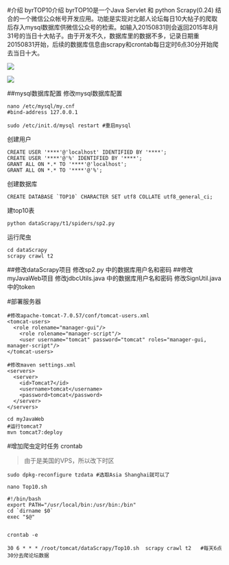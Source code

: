 #介绍
byrTOP10介绍 byrTOP10是一个Java Servlet 和 python Scrapy(0.24) 结合的一个微信公众帐号开发应用。功能是实现对北邮人论坛每日10大帖子的爬取后存入mysql数据库供微信公众号的检索。如输入20150831则会返回2015年8月31号的当日十大帖子。由于开发不久，数据库里的数据不多，记录日期重20150831开始，后续的数据库信息由scrapy和crontab每日定时6点30分开始爬去当日十大。


![](http://i.imgur.com/nZNgLgf.png)

![](http://i.imgur.com/rDJHDlT.jpg)

##mysql数据库配置
修改mysql数据库配置

```
nano /etc/mysql/my.cnf 
#bind-address 127.0.0.1 
```
```
sudo /etc/init.d/mysql restart #重启mysql
```

创建用户
```
CREATE USER '****'@'localhost' IDENTIFIED BY '****';
CREATE USER '****'@'%' IDENTIFIED BY '****';
GRANT ALL ON *.* TO '****'@'localhost';
GRANT ALL ON *.* TO '****'@'%';
```
创建数据库
```
CREATE DATABASE `TOP10` CHARACTER SET utf8 COLLATE utf8_general_ci;
```
建top10表
```
python dataScrapy/t1/spiders/sp2.py
```
运行爬虫
```
cd dataScrapy
scrapy crawl t2
```

##修改dataScrapy项目
修改sp2.py 中的数据库用户名和密码
##修改myJavaWeb项目
修改jdbcUtils.java 中的数据库用户名和密码
修改SignUtil.java 中的token

#部署服务器
```
#修改apache-tomcat-7.0.57/conf/tomcat-users.xml 
<tomcat-users>
  <role rolename="manager-gui"/>
    <role rolename="manager-script"/>
    <user username="tomcat" password="tomcat" roles="manager-gui, manager-script"/>
</tomcat-users>
```

```
#修改maven settings.xml
<servers>
  <server>
    <id>Tomcat7</id>
    <username>tomcat</username>
    <password>tomcat</password>
  </server>
</servers>
```

```
cd myJavaWeb
#运行tomcat7
mvn tomcat7:deploy
```

#增加爬虫定时任务 crontab

>由于是美国的VPS，所以改下时区

```
sudo dpkg-reconfigure tzdata #选取Asia Shanghai就可以了
```

```
nano Top10.sh

#!/bin/bash
export PATH="/usr/local/bin:/usr/bin:/bin"
cd `dirname $0`
exec "$@"


```

```
crontab -e 
```
```
30 6 * * * /root/tomcat/dataScrapy/Top10.sh  scrapy crawl t2   #每天6点30分去爬论坛数据
```
